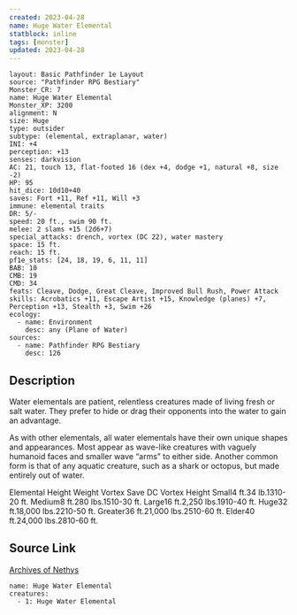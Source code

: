 ```yaml
---
created: 2023-04-28
name: Huge Water Elemental
statblock: inline
tags: [monster]
updated: 2023-04-28
---
```

```statblock
layout: Basic Pathfinder 1e Layout
source: "Pathfinder RPG Bestiary"
Monster_CR: 7
name: Huge Water Elemental
Monster_XP: 3200
alignment: N
size: Huge
type: outsider
subtype: (elemental, extraplanar, water)
INI: +4
perception: +13
senses: darkvision
AC: 21, touch 13, flat-footed 16 (dex +4, dodge +1, natural +8, size -2)
HP: 95
hit_dice: 10d10+40
saves: Fort +11, Ref +11, Will +3
immune: elemental traits
DR: 5/-
speed: 20 ft., swim 90 ft.
melee: 2 slams +15 (2d6+7)
special_attacks: drench, vortex (DC 22), water mastery
space: 15 ft.
reach: 15 ft.
pf1e_stats: [24, 18, 19, 6, 11, 11]
BAB: 10
CMB: 19
CMD: 34
feats: Cleave, Dodge, Great Cleave, Improved Bull Rush, Power Attack
skills: Acrobatics +11, Escape Artist +15, Knowledge (planes) +7, Perception +13, Stealth +3, Swim +26
ecology:
  - name: Environment
    desc: any (Plane of Water)
sources:
  - name: Pathfinder RPG Bestiary
    desc: 126
```
## Description
Water elementals are patient, relentless creatures made of living fresh or salt water. They prefer to hide or drag their opponents into the water to gain an advantage.

As with other elementals, all water elementals have their own unique shapes and appearances. Most appear as wave-like creatures with vaguely humanoid faces and smaller wave “arms” to either side. Another common form is that of any aquatic creature, such as a shark or octopus, but made entirely out of water.

Elemental Height Weight Vortex Save DC Vortex Height Small4 ft.34 lb.1310-20 ft. Medium8 ft.280 lbs.1510-30 ft. Large16 ft.2,250 lbs.1910-40 ft. Huge32 ft.18,000 lbs.2210-50 ft. Greater36 ft.21,000 lbs.2510-60 ft. Elder40 ft.24,000 lbs.2810-60 ft.
## Source Link
[Archives of Nethys](https://aonprd.com/MonsterDisplay.aspx?ItemName=Huge%20Water%20Elemental)
```encounter-table
name: Huge Water Elemental
creatures:
  - 1: Huge Water Elemental
```
